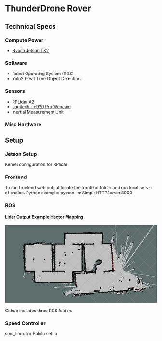 # ThunderDrone Rover

## Technical Specs
### Compute Power
* [Nvidia Jetson TX2](http://www.nvidia.com/object/embedded-systems-dev-kits-modules.html)

### Software
* Robot Operating System (ROS)
* Yolo2 (Real Time Object Detection)

### Sensors
* [RPLidar A2](https://www.slamtec.com/en/Lidar)
* [Logitech - c920 Pro Webcam](https://www.logitech.com/en-us/product/hd-pro-webcam-c920)
* Inertial Measurement Unit

### Misc Hardware

## Setup

### Jetson Setup
Kernel configuration for RPlidar

### Frontend
To run frontend web output locate the frontend folder and run local server of choice.
Python example: python -m SimpleHTTPServer 8000

### ROS

#### Lidar Output Example Hector Mapping
![ThunderDrone Map](thunder_drone_rodeo_demo_2017_10_cropped.jpg)

Github includes three ROS folders.

### Speed Controller
smc_linux for Pololu setup


